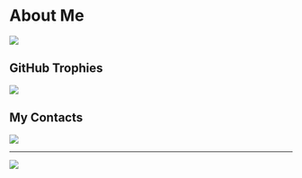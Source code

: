 # About Me
![](https://github-stats-alpha.vercel.app/api?username=deatloxtgtps&cc=000&tc=fff&ic=fff&bc=000)

## GitHub Trophies
![](https://github-profile-trophy.vercel.app/?username=deatloxtgtps&theme=discord&no-frame=false&no-bg=true&margin-w=4)

## My Contacts
![]([https://discord.c99.nl/widget/theme-2/1133273538669850726.png])

---
[![](https://visitcount.itsvg.in/api?id=deatloxtgtps&label=Profile%20Views&color=1&icon=5&pretty=true)](https://visitcount.itsvg.in)
